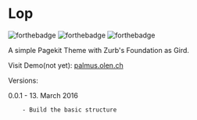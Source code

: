 # Lop
![forthebadge](http://forthebadge.com/images/badges/built-with-love.svg)
![forthebadge](http://forthebadge.com/images/badges/uses-html.svg)
![forthebadge](http://forthebadge.com/images/badges/uses-css.svg)

A simple Pagekit Theme with Zurb's Foundation as Gird.

Visit Demo(not yet): [palmus.olen.ch](http://palmus.olen.ch)


Versions:

0.0.1 - 13. March 2016

        - Build the basic structure
